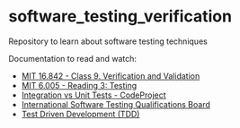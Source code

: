 # software_testing_verification
Repository to learn about software testing techniques

Documentation to read and watch:
- [MIT 16.842 - Class 9. Verification and Validation](https://www.youtube.com/watch?v=-63JXElqPaY)
- [MIT 6.005 - Reading 3: Testing](https://ocw.mit.edu/ans7870/6/6.005/s16/classes/03-testing/#reading_3_testing)
- [Integration vs Unit Tests - CodeProject](https://www.codeproject.com/Articles/235724/Integration-vs-unit-tests)
- [International Software Testing Qualifications Board](https://www.sstqb.com/)
- [Test Driven Development (TDD)](https://www.youtube.com/watch?v=rdLO7pSVrMY)
